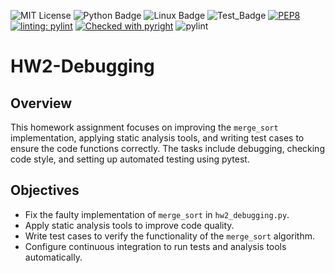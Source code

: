 ![MIT License](https://img.shields.io/badge/license-MIT-yellow.svg)
![Python Badge](https://img.shields.io/badge/language-Python-blue?style=flat&logo=python)
![Linux Badge](https://img.shields.io/badge/platform-linux-green?style=flat&logo=linux)
![Test_Badge](https://github.com/se2024-jpg/hw2-debugging/actions/workflows/pytest_workflow.yml/badge.svg)
[![PEP8](https://img.shields.io/badge/code%20style-pep8-orange.svg)](https://www.python.org/dev/peps/pep-0008/)
[![linting: pylint](https://img.shields.io/badge/linting-pylint-yellowgreen)](https://github.com/pylint-dev/pylint)
[![Checked with pyright](https://microsoft.github.io/pyright/img/pyright_badge.svg)](https://microsoft.github.io/pyright/)
![pylint]()
# HW2-Debugging

## Overview
This homework assignment focuses on improving the `merge_sort` implementation, applying static analysis tools, and writing test cases to ensure the code functions correctly. The tasks include debugging, checking code style, and setting up automated testing using pytest.

## Objectives
- Fix the faulty implementation of `merge_sort` in `hw2_debugging.py`.
- Apply static analysis tools to improve code quality.
- Write test cases to verify the functionality of the `merge_sort` algorithm.
- Configure continuous integration to run tests and analysis tools automatically.
